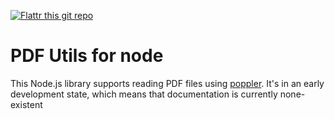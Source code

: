 [![Flattr this git repo](http://api.flattr.com/button/flattr-badge-large.png)](https://flattr.com/submit/auto?user_id=Gottox&url=https://github.com/Gottox/node-pdfutils&title=node-pdfutils&language=&tags=github&category=software)

PDF Utils for node
==================

This Node.js library supports reading PDF files using [poppler](http://poppler.freedesktop.org).
It's in an early development state, which means that documentation is currently none-existent
